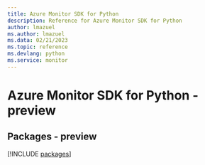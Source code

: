 ```yaml
---
title: Azure Monitor SDK for Python
description: Reference for Azure Monitor SDK for Python
author: lmazuel
ms.author: lmazuel
ms.data: 02/21/2023
ms.topic: reference
ms.devlang: python
ms.service: monitor
---
```

# Azure Monitor SDK for Python - preview
## Packages - preview
[!INCLUDE [packages](monitor-index.md)]